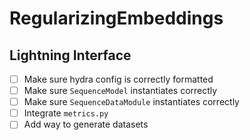 # RegularizingEmbeddings

## Lightning Interface
- [ ] Make sure hydra config is correctly formatted
- [ ] Make sure `SequenceModel` instantiates correctly
- [ ] Make sure `SequenceDataModule` instantiates correctly
- [ ] Integrate `metrics.py`
- [ ] Add way to generate datasets